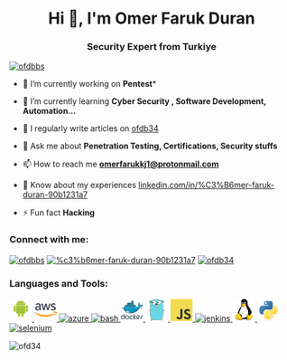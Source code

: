 <h1 align="center">Hi 👋, I'm Omer Faruk Duran</h1>
<h3 align="center">Security Expert from Turkiye</h3>

<p align="left"> <a href="https://twitter.com/ofdbbs" target="blank"><img src="https://img.shields.io/twitter/follow/ofdbbs?logo=twitter&style=for-the-badge" alt="ofdbbs" /></a> </p>

- 🔭 I’m currently working on **Pentest***

- 🌱 I’m currently learning **Cyber Security , Software Development, Automation...**

- 📝 I regularly write articles on [ofdb34](https://ofdb34.medium.com)

- 💬 Ask me about **Penetration Testing, Certifications, Security stuffs**

- 📫 How to reach me **omerfarukkj1@protonmail.com**

- 📄 Know about my experiences [linkedin.com/in/%C3%B6mer-faruk-duran-90b1231a7](linkedin.com/in/%C3%B6mer-faruk-duran-90b1231a7)

- ⚡ Fun fact **Hacking**

<h3 align="left">Connect with me:</h3>
<p align="left">
<a href="https://twitter.com/ofdbbs" target="blank"><img align="center" src="https://raw.githubusercontent.com/rahuldkjain/github-profile-readme-generator/master/src/images/icons/Social/twitter.svg" alt="ofdbbs" height="30" width="40" /></a>
<a href="https://linkedin.com/in/%c3%b6mer-faruk-duran-90b1231a7" target="blank"><img align="center" src="https://raw.githubusercontent.com/rahuldkjain/github-profile-readme-generator/master/src/images/icons/Social/linked-in-alt.svg" alt="%c3%b6mer-faruk-duran-90b1231a7" height="30" width="40" /></a>
<a href="https://medium.com/ofdb34" target="blank"><img align="center" src="https://raw.githubusercontent.com/rahuldkjain/github-profile-readme-generator/master/src/images/icons/Social/medium.svg" alt="ofdb34" height="30" width="40" /></a>
</p>

<h3 align="left">Languages and Tools:</h3>
<p align="left"> <a href="https://developer.android.com" target="_blank" rel="noreferrer"> <img src="https://raw.githubusercontent.com/devicons/devicon/master/icons/android/android-original-wordmark.svg" alt="android" width="40" height="40"/> </a> <a href="https://aws.amazon.com" target="_blank" rel="noreferrer"> <img src="https://raw.githubusercontent.com/devicons/devicon/master/icons/amazonwebservices/amazonwebservices-original-wordmark.svg" alt="aws" width="40" height="40"/> </a> <a href="https://azure.microsoft.com/en-in/" target="_blank" rel="noreferrer"> <img src="https://www.vectorlogo.zone/logos/microsoft_azure/microsoft_azure-icon.svg" alt="azure" width="40" height="40"/> </a> <a href="https://www.gnu.org/software/bash/" target="_blank" rel="noreferrer"> <img src="https://www.vectorlogo.zone/logos/gnu_bash/gnu_bash-icon.svg" alt="bash" width="40" height="40"/> </a> <a href="https://www.docker.com/" target="_blank" rel="noreferrer"> <img src="https://raw.githubusercontent.com/devicons/devicon/master/icons/docker/docker-original-wordmark.svg" alt="docker" width="40" height="40"/> </a> <a href="https://golang.org" target="_blank" rel="noreferrer"> <img src="https://raw.githubusercontent.com/devicons/devicon/master/icons/go/go-original.svg" alt="go" width="40" height="40"/> </a> <a href="https://developer.mozilla.org/en-US/docs/Web/JavaScript" target="_blank" rel="noreferrer"> <img src="https://raw.githubusercontent.com/devicons/devicon/master/icons/javascript/javascript-original.svg" alt="javascript" width="40" height="40"/> </a> <a href="https://www.jenkins.io" target="_blank" rel="noreferrer"> <img src="https://www.vectorlogo.zone/logos/jenkins/jenkins-icon.svg" alt="jenkins" width="40" height="40"/> </a> <a href="https://www.linux.org/" target="_blank" rel="noreferrer"> <img src="https://raw.githubusercontent.com/devicons/devicon/master/icons/linux/linux-original.svg" alt="linux" width="40" height="40"/> </a> <a href="https://www.python.org" target="_blank" rel="noreferrer"> <img src="https://raw.githubusercontent.com/devicons/devicon/master/icons/python/python-original.svg" alt="python" width="40" height="40"/> </a> <a href="https://www.selenium.dev" target="_blank" rel="noreferrer"> <img src="https://raw.githubusercontent.com/detain/svg-logos/780f25886640cef088af994181646db2f6b1a3f8/svg/selenium-logo.svg" alt="selenium" width="40" height="40"/> </a> </p>

<p><img align="center" src="https://github-readme-stats.vercel.app/api/top-langs?username=ofd34&show_icons=true&locale=en&layout=compact" alt="ofd34" /></p>

